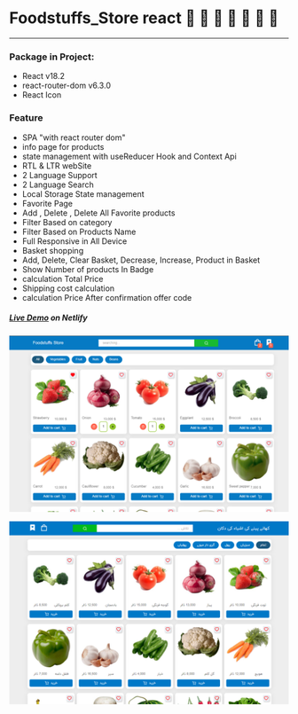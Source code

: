 # Foodstuffs_Store react 🍒 🍆 🍊 🍅 🍉 🍌 🍐

---

### Package in Project:

- React v18.2
- react-router-dom v6.3.0
- React Icon

### Feature

- SPA "with react router dom"
- info page for products
- state management with useReducer Hook and Context Api
- RTL & LTR webSite
- 2 Language Support
- 2 Language Search
- Local Storage State management
- Favorite Page
- Add , Delete , Delete All Favorite products
- Filter Based on category
- Filter Based on Products Name
- Full Responsive in All Device
- ‌Basket shopping
- Add, Delete, Clear Basket, Decrease, Increase, Product in Basket
- Show Number of products In Badge
- calculation Total Price
- Shipping cost calculation
- calculation Price After confirmation offer code

##### [Live Demo](https://foodstuffs-store-mukhtarhussain1.netlify.app/) on Netlify

<p align="center">
  <a src="https://foodstuffs-store-mukhtarhussain1.netlify.app/" target="_blank"><img src="./readme/exampleImg1.png" width="800" height="auto" /></a>
</p>
<p align="center">
  <a src="https://foodstuffs-store-mukhtarhussain1.netlify.app/" target="_blank"><img src="./readme/exampleImg2.png" width="800" height="auto" /></a>
</p>
